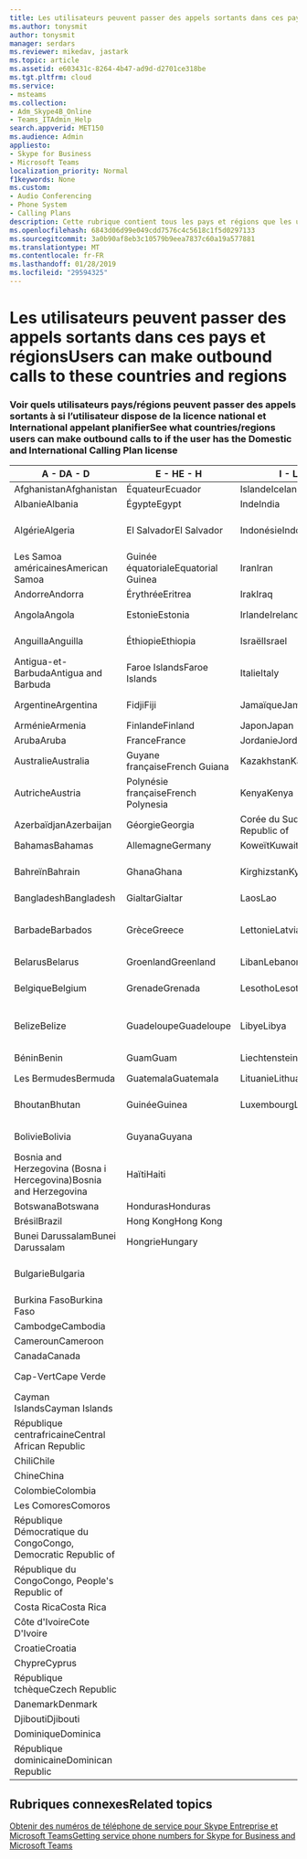 ```yaml
---
title: Les utilisateurs peuvent passer des appels sortants dans ces pays et régions
ms.author: tonysmit
author: tonysmit
manager: serdars
ms.reviewer: mikedav, jastark
ms.topic: article
ms.assetid: e603431c-8264-4b47-ad9d-d2701ce318be
ms.tgt.pltfrm: cloud
ms.service:
- msteams
ms.collection:
- Adm_Skype4B_Online
- Teams_ITAdmin_Help
search.appverid: MET150
ms.audience: Admin
appliesto:
- Skype for Business
- Microsoft Teams
localization_priority: Normal
f1keywords: None
ms.custom:
- Audio Conferencing
- Phone System
- Calling Plans
description: Cette rubrique contient tous les pays et régions que les utilisateurs peuvent effectuer des appels sortants vers s’ils disposent d’un Plan de l’appel.
ms.openlocfilehash: 6843d06d99e049cdd7576c4c5618c1f5d0297133
ms.sourcegitcommit: 3a0b90af8eb3c10579b9eea7837c60a19a577881
ms.translationtype: MT
ms.contentlocale: fr-FR
ms.lasthandoff: 01/28/2019
ms.locfileid: "29594325"
---
```

# <a name="users-can-make-outbound-calls-to-these-countries-and-regions"></a><span data-ttu-id="edf34-103">Les utilisateurs peuvent passer des appels sortants dans ces pays et régions</span><span class="sxs-lookup"><span data-stu-id="edf34-103">Users can make outbound calls to these countries and regions</span></span>

### <a name="see-what-countriesregions-users-can-make-outbound-calls-to-if-the-user-has-the-domestic-and-international-calling-plan-license"></a><span data-ttu-id="edf34-104">Voir quels utilisateurs pays/régions peuvent passer des appels sortants à si l’utilisateur dispose de la licence national et International appelant planifier</span><span class="sxs-lookup"><span data-stu-id="edf34-104">See what countries/regions users can make outbound calls to if the user has the Domestic and International Calling Plan license</span></span>

|<span data-ttu-id="edf34-105">**A - D**</span><span class="sxs-lookup"><span data-stu-id="edf34-105">**A - D**</span></span>| <span data-ttu-id="edf34-106">**E - H**</span><span class="sxs-lookup"><span data-stu-id="edf34-106">**E - H**</span></span>|<span data-ttu-id="edf34-107">**I - L**</span><span class="sxs-lookup"><span data-stu-id="edf34-107">**I - L**</span></span>|<span data-ttu-id="edf34-108">**M - O**</span><span class="sxs-lookup"><span data-stu-id="edf34-108">**M - O**</span></span>|<span data-ttu-id="edf34-109">**P - S**</span><span class="sxs-lookup"><span data-stu-id="edf34-109">**P - S**</span></span>|<span data-ttu-id="edf34-110">**T - Z**</span><span class="sxs-lookup"><span data-stu-id="edf34-110">**T - Z**</span></span>|
---|---|---|---|---|---|
|<span data-ttu-id="edf34-111">Afghanistan</span><span class="sxs-lookup"><span data-stu-id="edf34-111">Afghanistan</span></span>|<span data-ttu-id="edf34-112">Équateur</span><span class="sxs-lookup"><span data-stu-id="edf34-112">Ecuador</span></span> |<span data-ttu-id="edf34-113">Islande</span><span class="sxs-lookup"><span data-stu-id="edf34-113">Iceland</span></span> |<span data-ttu-id="edf34-114">Macau</span><span class="sxs-lookup"><span data-stu-id="edf34-114">Macau</span></span> |<span data-ttu-id="edf34-115">Pakistan</span><span class="sxs-lookup"><span data-stu-id="edf34-115">Pakistan</span></span> |<span data-ttu-id="edf34-116">Taïwan</span><span class="sxs-lookup"><span data-stu-id="edf34-116">Taiwan</span></span>   |
|<span data-ttu-id="edf34-117">Albanie</span><span class="sxs-lookup"><span data-stu-id="edf34-117">Albania</span></span>|<span data-ttu-id="edf34-118">Égypte</span><span class="sxs-lookup"><span data-stu-id="edf34-118">Egypt</span></span> |<span data-ttu-id="edf34-119">Inde</span><span class="sxs-lookup"><span data-stu-id="edf34-119">India</span></span> |<span data-ttu-id="edf34-120">Macédoine</span><span class="sxs-lookup"><span data-stu-id="edf34-120">Macedonia</span></span> |<span data-ttu-id="edf34-121">Les Palaos</span><span class="sxs-lookup"><span data-stu-id="edf34-121">Palau</span></span> |<span data-ttu-id="edf34-122">Tadjikistan</span><span class="sxs-lookup"><span data-stu-id="edf34-122">Tajikistan</span></span>   |
|<span data-ttu-id="edf34-123">Algérie</span><span class="sxs-lookup"><span data-stu-id="edf34-123">Algeria</span></span>|<span data-ttu-id="edf34-124">El Salvador</span><span class="sxs-lookup"><span data-stu-id="edf34-124">El Salvador</span></span> |<span data-ttu-id="edf34-125">Indonésie</span><span class="sxs-lookup"><span data-stu-id="edf34-125">Indonesia</span></span> |<span data-ttu-id="edf34-126">Malawi</span><span class="sxs-lookup"><span data-stu-id="edf34-126">Malawi</span></span> |<span data-ttu-id="edf34-127">Autorité palestinienne</span><span class="sxs-lookup"><span data-stu-id="edf34-127">Palestinian Authority</span></span> |<span data-ttu-id="edf34-128">Tanzanie</span><span class="sxs-lookup"><span data-stu-id="edf34-128">Tanzania, United Republic of</span></span>  |
|<span data-ttu-id="edf34-129">Les Samoa américaines</span><span class="sxs-lookup"><span data-stu-id="edf34-129">American Samoa</span></span>|<span data-ttu-id="edf34-130">Guinée équatoriale</span><span class="sxs-lookup"><span data-stu-id="edf34-130">Equatorial Guinea</span></span> |<span data-ttu-id="edf34-131">Iran</span><span class="sxs-lookup"><span data-stu-id="edf34-131">Iran</span></span> |<span data-ttu-id="edf34-132">Malaisie</span><span class="sxs-lookup"><span data-stu-id="edf34-132">Malaysia</span></span> |<span data-ttu-id="edf34-133">Panama</span><span class="sxs-lookup"><span data-stu-id="edf34-133">Panama</span></span> | <span data-ttu-id="edf34-134">Thaïlande</span><span class="sxs-lookup"><span data-stu-id="edf34-134">Thailand</span></span>   |
|<span data-ttu-id="edf34-135">Andorre</span><span class="sxs-lookup"><span data-stu-id="edf34-135">Andorra</span></span> |<span data-ttu-id="edf34-136">Érythrée</span><span class="sxs-lookup"><span data-stu-id="edf34-136">Eritrea</span></span> |<span data-ttu-id="edf34-137">Irak</span><span class="sxs-lookup"><span data-stu-id="edf34-137">Iraq</span></span> |<span data-ttu-id="edf34-138">Mali</span><span class="sxs-lookup"><span data-stu-id="edf34-138">Mali</span></span> |<span data-ttu-id="edf34-139">Paraguay</span><span class="sxs-lookup"><span data-stu-id="edf34-139">Paraguay</span></span> |<span data-ttu-id="edf34-140">Togo</span><span class="sxs-lookup"><span data-stu-id="edf34-140">Togo</span></span>   |
|<span data-ttu-id="edf34-141">Angola</span><span class="sxs-lookup"><span data-stu-id="edf34-141">Angola</span></span> |<span data-ttu-id="edf34-142">Estonie</span><span class="sxs-lookup"><span data-stu-id="edf34-142">Estonia</span></span> |<span data-ttu-id="edf34-143">Irlande</span><span class="sxs-lookup"><span data-stu-id="edf34-143">Ireland</span></span> |<span data-ttu-id="edf34-144">Malte</span><span class="sxs-lookup"><span data-stu-id="edf34-144">Malta</span></span> |<span data-ttu-id="edf34-145">Pérou</span><span class="sxs-lookup"><span data-stu-id="edf34-145">Peru</span></span> | <span data-ttu-id="edf34-146">Trinité-et-Tobago</span><span class="sxs-lookup"><span data-stu-id="edf34-146">Trinidad and Tobago</span></span>  |
|<span data-ttu-id="edf34-147">Anguilla</span><span class="sxs-lookup"><span data-stu-id="edf34-147">Anguilla</span></span> |<span data-ttu-id="edf34-148">Éthiopie</span><span class="sxs-lookup"><span data-stu-id="edf34-148">Ethiopia</span></span> |<span data-ttu-id="edf34-149">Israël</span><span class="sxs-lookup"><span data-stu-id="edf34-149">Israel</span></span> |<span data-ttu-id="edf34-150">Marshall (îles)</span><span class="sxs-lookup"><span data-stu-id="edf34-150">Marshall Islands</span></span> | <span data-ttu-id="edf34-151">Philippines</span><span class="sxs-lookup"><span data-stu-id="edf34-151">Philippines</span></span> | <span data-ttu-id="edf34-152">Turquie</span><span class="sxs-lookup"><span data-stu-id="edf34-152">Turkey</span></span> |
|<span data-ttu-id="edf34-153">Antigua-et-Barbuda</span><span class="sxs-lookup"><span data-stu-id="edf34-153">Antigua and Barbuda</span></span> | <span data-ttu-id="edf34-154">Faroe Islands</span><span class="sxs-lookup"><span data-stu-id="edf34-154">Faroe Islands</span></span> |<span data-ttu-id="edf34-155">Italie</span><span class="sxs-lookup"><span data-stu-id="edf34-155">Italy</span></span> |<span data-ttu-id="edf34-156">Martinique</span><span class="sxs-lookup"><span data-stu-id="edf34-156">Martinique</span></span> |<span data-ttu-id="edf34-157">Pologne</span><span class="sxs-lookup"><span data-stu-id="edf34-157">Poland</span></span> |<span data-ttu-id="edf34-158">Turkménistan</span><span class="sxs-lookup"><span data-stu-id="edf34-158">Turkmenistan</span></span> |
|<span data-ttu-id="edf34-159">Argentine</span><span class="sxs-lookup"><span data-stu-id="edf34-159">Argentina</span></span>|<span data-ttu-id="edf34-160">Fidji</span><span class="sxs-lookup"><span data-stu-id="edf34-160">Fiji</span></span> |<span data-ttu-id="edf34-161">Jamaïque</span><span class="sxs-lookup"><span data-stu-id="edf34-161">Jamaica</span></span> |<span data-ttu-id="edf34-162">Maurice</span><span class="sxs-lookup"><span data-stu-id="edf34-162">Mauritius</span></span> |<span data-ttu-id="edf34-163">Portugal</span><span class="sxs-lookup"><span data-stu-id="edf34-163">Portugal</span></span> |<span data-ttu-id="edf34-164">Îles Turques-et-Caïques</span><span class="sxs-lookup"><span data-stu-id="edf34-164">Turks and Caicos</span></span>   |
|<span data-ttu-id="edf34-165">Arménie</span><span class="sxs-lookup"><span data-stu-id="edf34-165">Armenia</span></span> |<span data-ttu-id="edf34-166">Finlande</span><span class="sxs-lookup"><span data-stu-id="edf34-166">Finland</span></span> |<span data-ttu-id="edf34-167">Japon</span><span class="sxs-lookup"><span data-stu-id="edf34-167">Japan</span></span> |<span data-ttu-id="edf34-168">Mayotte</span><span class="sxs-lookup"><span data-stu-id="edf34-168">Mayotte</span></span> | <span data-ttu-id="edf34-169">Porto Rico</span><span class="sxs-lookup"><span data-stu-id="edf34-169">Puerto Rico</span></span> |<span data-ttu-id="edf34-170">Ouganda</span><span class="sxs-lookup"><span data-stu-id="edf34-170">Uganda</span></span>  |
|<span data-ttu-id="edf34-171">Aruba</span><span class="sxs-lookup"><span data-stu-id="edf34-171">Aruba</span></span> |<span data-ttu-id="edf34-172">France</span><span class="sxs-lookup"><span data-stu-id="edf34-172">France</span></span> |<span data-ttu-id="edf34-173">Jordanie</span><span class="sxs-lookup"><span data-stu-id="edf34-173">Jordan</span></span> |<span data-ttu-id="edf34-174">Mexique</span><span class="sxs-lookup"><span data-stu-id="edf34-174">Mexico</span></span> |<span data-ttu-id="edf34-175">Qatar</span><span class="sxs-lookup"><span data-stu-id="edf34-175">Qatar</span></span> | <span data-ttu-id="edf34-176">Ukraine</span><span class="sxs-lookup"><span data-stu-id="edf34-176">Ukraine</span></span>   |
|<span data-ttu-id="edf34-177">Australie</span><span class="sxs-lookup"><span data-stu-id="edf34-177">Australia</span></span> |<span data-ttu-id="edf34-178">Guyane française</span><span class="sxs-lookup"><span data-stu-id="edf34-178">French Guiana</span></span> |<span data-ttu-id="edf34-179">Kazakhstan</span><span class="sxs-lookup"><span data-stu-id="edf34-179">Kazakhstan</span></span> |<span data-ttu-id="edf34-180">Micronésie</span><span class="sxs-lookup"><span data-stu-id="edf34-180">Micronesia</span></span> |<span data-ttu-id="edf34-181">Réunion</span><span class="sxs-lookup"><span data-stu-id="edf34-181">Reunion</span></span> |<span data-ttu-id="edf34-182">Émirats arabes unis</span><span class="sxs-lookup"><span data-stu-id="edf34-182">United Arab Emirates (U.A.E)</span></span>  |
|<span data-ttu-id="edf34-183">Autriche</span><span class="sxs-lookup"><span data-stu-id="edf34-183">Austria</span></span> |<span data-ttu-id="edf34-184">Polynésie française</span><span class="sxs-lookup"><span data-stu-id="edf34-184">French Polynesia</span></span> |<span data-ttu-id="edf34-185">Kenya</span><span class="sxs-lookup"><span data-stu-id="edf34-185">Kenya</span></span> |<span data-ttu-id="edf34-186">Moldavie</span><span class="sxs-lookup"><span data-stu-id="edf34-186">Moldova, Republic of</span></span> |<span data-ttu-id="edf34-187">Roumanie</span><span class="sxs-lookup"><span data-stu-id="edf34-187">Romania</span></span> |<span data-ttu-id="edf34-188">Royaume-Uni (R.-U.)</span><span class="sxs-lookup"><span data-stu-id="edf34-188">United Kingdom (U.K.)</span></span> |
|<span data-ttu-id="edf34-189">Azerbaïdjan</span><span class="sxs-lookup"><span data-stu-id="edf34-189">Azerbaijan</span></span> |<span data-ttu-id="edf34-190">Géorgie</span><span class="sxs-lookup"><span data-stu-id="edf34-190">Georgia</span></span> |<span data-ttu-id="edf34-191">Corée du Sud</span><span class="sxs-lookup"><span data-stu-id="edf34-191">Korea, Republic of</span></span> |<span data-ttu-id="edf34-192">Monaco</span><span class="sxs-lookup"><span data-stu-id="edf34-192">Monaco</span></span> | <span data-ttu-id="edf34-193">Russie</span><span class="sxs-lookup"><span data-stu-id="edf34-193">Russian Federation</span></span> |<span data-ttu-id="edf34-194">États-Unis (USA)</span><span class="sxs-lookup"><span data-stu-id="edf34-194">United States (U.S.)</span></span>  |
|<span data-ttu-id="edf34-195">Bahamas</span><span class="sxs-lookup"><span data-stu-id="edf34-195">Bahamas</span></span> |<span data-ttu-id="edf34-196">Allemagne</span><span class="sxs-lookup"><span data-stu-id="edf34-196">Germany</span></span> |<span data-ttu-id="edf34-197">Koweït</span><span class="sxs-lookup"><span data-stu-id="edf34-197">Kuwait</span></span> |<span data-ttu-id="edf34-198">Mongolie</span><span class="sxs-lookup"><span data-stu-id="edf34-198">Mongolia</span></span> |<span data-ttu-id="edf34-199">Rwanda</span><span class="sxs-lookup"><span data-stu-id="edf34-199">Rwanda</span></span> | <span data-ttu-id="edf34-200">Uruguay</span><span class="sxs-lookup"><span data-stu-id="edf34-200">Uruguay</span></span> |
|<span data-ttu-id="edf34-201">Bahreïn</span><span class="sxs-lookup"><span data-stu-id="edf34-201">Bahrain</span></span> |<span data-ttu-id="edf34-202">Ghana</span><span class="sxs-lookup"><span data-stu-id="edf34-202">Ghana</span></span> |<span data-ttu-id="edf34-203">Kirghizstan</span><span class="sxs-lookup"><span data-stu-id="edf34-203">Kyrgyzstan</span></span> |<span data-ttu-id="edf34-204">Monténégro</span><span class="sxs-lookup"><span data-stu-id="edf34-204">Montenegro</span></span> | <span data-ttu-id="edf34-205">Saint-Christophe-et-Niévès</span><span class="sxs-lookup"><span data-stu-id="edf34-205">Saint Kitts and Nevis</span></span> |<span data-ttu-id="edf34-206">Ouzbékistan</span><span class="sxs-lookup"><span data-stu-id="edf34-206">Uzbekistan</span></span>  |
|<span data-ttu-id="edf34-207">Bangladesh</span><span class="sxs-lookup"><span data-stu-id="edf34-207">Bangladesh</span></span> |<span data-ttu-id="edf34-208">Gialtar</span><span class="sxs-lookup"><span data-stu-id="edf34-208">Gialtar</span></span> |<span data-ttu-id="edf34-209">Laos</span><span class="sxs-lookup"><span data-stu-id="edf34-209">Lao</span></span> |<span data-ttu-id="edf34-210">Montserrat</span><span class="sxs-lookup"><span data-stu-id="edf34-210">Montserrat</span></span> | <span data-ttu-id="edf34-211">Sainte Lucie</span><span class="sxs-lookup"><span data-stu-id="edf34-211">Saint Lucia</span></span> |<span data-ttu-id="edf34-212">Vatican</span><span class="sxs-lookup"><span data-stu-id="edf34-212">Vatican City State</span></span>  |
|<span data-ttu-id="edf34-213">Barbade</span><span class="sxs-lookup"><span data-stu-id="edf34-213">Barbados</span></span> |<span data-ttu-id="edf34-214">Grèce</span><span class="sxs-lookup"><span data-stu-id="edf34-214">Greece</span></span> |<span data-ttu-id="edf34-215">Lettonie</span><span class="sxs-lookup"><span data-stu-id="edf34-215">Latvia</span></span> |<span data-ttu-id="edf34-216">Maroc</span><span class="sxs-lookup"><span data-stu-id="edf34-216">Morocco</span></span> |<span data-ttu-id="edf34-217">Saint-Vincent-et-les-Grenadines</span><span class="sxs-lookup"><span data-stu-id="edf34-217">Saint Vincent and the Grenadines</span></span> |<span data-ttu-id="edf34-218">Venezuela</span><span class="sxs-lookup"><span data-stu-id="edf34-218">Venezuela</span></span>   |
|<span data-ttu-id="edf34-219">Belarus</span><span class="sxs-lookup"><span data-stu-id="edf34-219">Belarus</span></span> |<span data-ttu-id="edf34-220">Groenland</span><span class="sxs-lookup"><span data-stu-id="edf34-220">Greenland</span></span> |<span data-ttu-id="edf34-221">Liban</span><span class="sxs-lookup"><span data-stu-id="edf34-221">Lebanon</span></span> |<span data-ttu-id="edf34-222">Mozambique</span><span class="sxs-lookup"><span data-stu-id="edf34-222">Mozambique</span></span> | <span data-ttu-id="edf34-223">Saint-Marin</span><span class="sxs-lookup"><span data-stu-id="edf34-223">San Marino</span></span> |<span data-ttu-id="edf34-224">Vietnam</span><span class="sxs-lookup"><span data-stu-id="edf34-224">Viet Nam</span></span>  |
|<span data-ttu-id="edf34-225">Belgique</span><span class="sxs-lookup"><span data-stu-id="edf34-225">Belgium</span></span> |<span data-ttu-id="edf34-226">Grenade</span><span class="sxs-lookup"><span data-stu-id="edf34-226">Grenada</span></span> |<span data-ttu-id="edf34-227">Lesotho</span><span class="sxs-lookup"><span data-stu-id="edf34-227">Lesotho</span></span> |<span data-ttu-id="edf34-228">Birmanie</span><span class="sxs-lookup"><span data-stu-id="edf34-228">Myanmar</span></span> | <span data-ttu-id="edf34-229">Arabie saoudite</span><span class="sxs-lookup"><span data-stu-id="edf34-229">Saudi Arabia</span></span> | <span data-ttu-id="edf34-230">Les îles Vierges britanniques</span><span class="sxs-lookup"><span data-stu-id="edf34-230">Virgin Islands (British)</span></span> |
|<span data-ttu-id="edf34-231">Belize</span><span class="sxs-lookup"><span data-stu-id="edf34-231">Belize</span></span> |<span data-ttu-id="edf34-232">Guadeloupe</span><span class="sxs-lookup"><span data-stu-id="edf34-232">Guadeloupe</span></span> |<span data-ttu-id="edf34-233">Libye</span><span class="sxs-lookup"><span data-stu-id="edf34-233">Libya</span></span> |<span data-ttu-id="edf34-234">Namibie</span><span class="sxs-lookup"><span data-stu-id="edf34-234">Namibia</span></span> |<span data-ttu-id="edf34-235">Sénégal</span><span class="sxs-lookup"><span data-stu-id="edf34-235">Senegal</span></span> | <span data-ttu-id="edf34-236">Les îles Vierges américaines</span><span class="sxs-lookup"><span data-stu-id="edf34-236">Virgin Islands (U.S.)</span></span>  |
|<span data-ttu-id="edf34-237">Bénin</span><span class="sxs-lookup"><span data-stu-id="edf34-237">Benin</span></span> |<span data-ttu-id="edf34-238">Guam</span><span class="sxs-lookup"><span data-stu-id="edf34-238">Guam</span></span> |<span data-ttu-id="edf34-239">Liechtenstein</span><span class="sxs-lookup"><span data-stu-id="edf34-239">Liechtenstein</span></span> |<span data-ttu-id="edf34-240">Népal</span><span class="sxs-lookup"><span data-stu-id="edf34-240">Nepal</span></span> | <span data-ttu-id="edf34-241">Serbie</span><span class="sxs-lookup"><span data-stu-id="edf34-241">Serbia</span></span> | <span data-ttu-id="edf34-242">Wallis-et-Futuna</span><span class="sxs-lookup"><span data-stu-id="edf34-242">Wallis and Futuna Islands</span></span>  |
|<span data-ttu-id="edf34-243">Les Bermudes</span><span class="sxs-lookup"><span data-stu-id="edf34-243">Bermuda</span></span> |<span data-ttu-id="edf34-244">Guatemala</span><span class="sxs-lookup"><span data-stu-id="edf34-244">Guatemala</span></span> |<span data-ttu-id="edf34-245">Lituanie</span><span class="sxs-lookup"><span data-stu-id="edf34-245">Lithuania</span></span> |<span data-ttu-id="edf34-246">Pays-Bas</span><span class="sxs-lookup"><span data-stu-id="edf34-246">Netherlands</span></span> |<span data-ttu-id="edf34-247">Singapour</span><span class="sxs-lookup"><span data-stu-id="edf34-247">Singapore</span></span> |<span data-ttu-id="edf34-248">Yémen</span><span class="sxs-lookup"><span data-stu-id="edf34-248">Yemen</span></span> |
|<span data-ttu-id="edf34-249">Bhoutan</span><span class="sxs-lookup"><span data-stu-id="edf34-249">Bhutan</span></span> |<span data-ttu-id="edf34-250">Guinée</span><span class="sxs-lookup"><span data-stu-id="edf34-250">Guinea</span></span> |<span data-ttu-id="edf34-251">Luxembourg</span><span class="sxs-lookup"><span data-stu-id="edf34-251">Luxembourg</span></span> |<span data-ttu-id="edf34-252">Les Antilles néerlandaises</span><span class="sxs-lookup"><span data-stu-id="edf34-252">Netherlands Antilles</span></span> |<span data-ttu-id="edf34-253">Slovaquie</span><span class="sxs-lookup"><span data-stu-id="edf34-253">Slovakia</span></span> |<span data-ttu-id="edf34-254">Zambie</span><span class="sxs-lookup"><span data-stu-id="edf34-254">Zambia</span></span>  |
|<span data-ttu-id="edf34-255">Bolivie</span><span class="sxs-lookup"><span data-stu-id="edf34-255">Bolivia</span></span> |<span data-ttu-id="edf34-256">Guyana</span><span class="sxs-lookup"><span data-stu-id="edf34-256">Guyana</span></span>| |<span data-ttu-id="edf34-257">Nouvelle-Calédonie</span><span class="sxs-lookup"><span data-stu-id="edf34-257">New Caledonia</span></span> |<span data-ttu-id="edf34-258">Slovénie</span><span class="sxs-lookup"><span data-stu-id="edf34-258">Slovenia</span></span> |<span data-ttu-id="edf34-259">Zimbabwe</span><span class="sxs-lookup"><span data-stu-id="edf34-259">Zimbabwe</span></span> |
|<span data-ttu-id="edf34-260">Bosnia and Herzegovina (Bosna i Hercegovina)</span><span class="sxs-lookup"><span data-stu-id="edf34-260">Bosnia and Herzegovina</span></span> |<span data-ttu-id="edf34-261">Haïti</span><span class="sxs-lookup"><span data-stu-id="edf34-261">Haiti</span></span> ||<span data-ttu-id="edf34-262">Nouvelle-Zélande</span><span class="sxs-lookup"><span data-stu-id="edf34-262">New Zealand</span></span> |<span data-ttu-id="edf34-263">Afrique du Sud</span><span class="sxs-lookup"><span data-stu-id="edf34-263">South Africa</span></span> | 
|<span data-ttu-id="edf34-264">Botswana</span><span class="sxs-lookup"><span data-stu-id="edf34-264">Botswana</span></span> |<span data-ttu-id="edf34-265">Honduras</span><span class="sxs-lookup"><span data-stu-id="edf34-265">Honduras</span></span> ||<span data-ttu-id="edf34-266">Nicaragua</span><span class="sxs-lookup"><span data-stu-id="edf34-266">Nicaragua</span></span> |<span data-ttu-id="edf34-267">Espagne</span><span class="sxs-lookup"><span data-stu-id="edf34-267">Spain</span></span> |
|<span data-ttu-id="edf34-268">Brésil</span><span class="sxs-lookup"><span data-stu-id="edf34-268">Brazil</span></span> |<span data-ttu-id="edf34-269">Hong Kong</span><span class="sxs-lookup"><span data-stu-id="edf34-269">Hong Kong</span></span> ||<span data-ttu-id="edf34-270">Niger</span><span class="sxs-lookup"><span data-stu-id="edf34-270">Niger</span></span> |<span data-ttu-id="edf34-271">Sri Lanka</span><span class="sxs-lookup"><span data-stu-id="edf34-271">Sri Lanka</span></span> | 
|<span data-ttu-id="edf34-272">Bunei Darussalam</span><span class="sxs-lookup"><span data-stu-id="edf34-272">Bunei Darussalam</span></span> |<span data-ttu-id="edf34-273">Hongrie</span><span class="sxs-lookup"><span data-stu-id="edf34-273">Hungary</span></span> ||<span data-ttu-id="edf34-274">Nigeria</span><span class="sxs-lookup"><span data-stu-id="edf34-274">Nigeria</span></span> |<span data-ttu-id="edf34-275">St. Pierre et Miquelon</span><span class="sxs-lookup"><span data-stu-id="edf34-275">St. Pierre and Miquelon</span></span> | 
|<span data-ttu-id="edf34-276">Bulgarie</span><span class="sxs-lookup"><span data-stu-id="edf34-276">Bulgaria</span></span> |||<span data-ttu-id="edf34-277">Îles Mariannes du Nord</span><span class="sxs-lookup"><span data-stu-id="edf34-277">Northern Mariana Islands</span></span> |<span data-ttu-id="edf34-278">Soudan</span><span class="sxs-lookup"><span data-stu-id="edf34-278">Sudan</span></span> |
|<span data-ttu-id="edf34-279">Burkina Faso</span><span class="sxs-lookup"><span data-stu-id="edf34-279">Burkina Faso</span></span> |||<span data-ttu-id="edf34-280">Norvège</span><span class="sxs-lookup"><span data-stu-id="edf34-280">Norway</span></span> |<span data-ttu-id="edf34-281">Suriname</span><span class="sxs-lookup"><span data-stu-id="edf34-281">Suriname</span></span> |
|<span data-ttu-id="edf34-282">Cambodge</span><span class="sxs-lookup"><span data-stu-id="edf34-282">Cambodia</span></span> |||<span data-ttu-id="edf34-283">Oman</span><span class="sxs-lookup"><span data-stu-id="edf34-283">Oman</span></span> |<span data-ttu-id="edf34-284">Swaziland</span><span class="sxs-lookup"><span data-stu-id="edf34-284">Swaziland</span></span> | 
|<span data-ttu-id="edf34-285">Cameroun</span><span class="sxs-lookup"><span data-stu-id="edf34-285">Cameroon</span></span> ||||<span data-ttu-id="edf34-286">Suède</span><span class="sxs-lookup"><span data-stu-id="edf34-286">Sweden</span></span> |
|<span data-ttu-id="edf34-287">Canada</span><span class="sxs-lookup"><span data-stu-id="edf34-287">Canada</span></span> ||||<span data-ttu-id="edf34-288">Suisse</span><span class="sxs-lookup"><span data-stu-id="edf34-288">Switzerland</span></span> | 
|<span data-ttu-id="edf34-289">Cap-Vert</span><span class="sxs-lookup"><span data-stu-id="edf34-289">Cape Verde</span></span> ||||<span data-ttu-id="edf34-290">Syrie</span><span class="sxs-lookup"><span data-stu-id="edf34-290">Syrian Arab Republic</span></span> |
|<span data-ttu-id="edf34-291">Cayman Islands</span><span class="sxs-lookup"><span data-stu-id="edf34-291">Cayman Islands</span></span> |
|<span data-ttu-id="edf34-292">République centrafricaine</span><span class="sxs-lookup"><span data-stu-id="edf34-292">Central African Republic</span></span> |
|<span data-ttu-id="edf34-293">Chili</span><span class="sxs-lookup"><span data-stu-id="edf34-293">Chile</span></span> |
|<span data-ttu-id="edf34-294">Chine</span><span class="sxs-lookup"><span data-stu-id="edf34-294">China</span></span> |
|<span data-ttu-id="edf34-295">Colombie</span><span class="sxs-lookup"><span data-stu-id="edf34-295">Colombia</span></span> |
|<span data-ttu-id="edf34-296">Les Comores</span><span class="sxs-lookup"><span data-stu-id="edf34-296">Comoros</span></span> |
|<span data-ttu-id="edf34-297">République Démocratique du Congo</span><span class="sxs-lookup"><span data-stu-id="edf34-297">Congo, Democratic Republic of</span></span> |
|<span data-ttu-id="edf34-298">République du Congo</span><span class="sxs-lookup"><span data-stu-id="edf34-298">Congo, People's Republic of</span></span> |
|<span data-ttu-id="edf34-299">Costa Rica</span><span class="sxs-lookup"><span data-stu-id="edf34-299">Costa Rica</span></span> |
|<span data-ttu-id="edf34-300">Côte d'Ivoire</span><span class="sxs-lookup"><span data-stu-id="edf34-300">Cote D'Ivoire</span></span> |
|<span data-ttu-id="edf34-301">Croatie</span><span class="sxs-lookup"><span data-stu-id="edf34-301">Croatia</span></span> |
|<span data-ttu-id="edf34-302">Chypre</span><span class="sxs-lookup"><span data-stu-id="edf34-302">Cyprus</span></span> |
|<span data-ttu-id="edf34-303">République tchèque</span><span class="sxs-lookup"><span data-stu-id="edf34-303">Czech Republic</span></span> |
|<span data-ttu-id="edf34-304">Danemark</span><span class="sxs-lookup"><span data-stu-id="edf34-304">Denmark</span></span> |
|<span data-ttu-id="edf34-305">Djibouti</span><span class="sxs-lookup"><span data-stu-id="edf34-305">Djibouti</span></span> |
|<span data-ttu-id="edf34-306">Dominique</span><span class="sxs-lookup"><span data-stu-id="edf34-306">Dominica</span></span> |
|<span data-ttu-id="edf34-307">République dominicaine</span><span class="sxs-lookup"><span data-stu-id="edf34-307">Dominican Republic</span></span> |

## <a name="related-topics"></a><span data-ttu-id="edf34-308">Rubriques connexes</span><span class="sxs-lookup"><span data-stu-id="edf34-308">Related topics</span></span>

[<span data-ttu-id="edf34-309">Obtenir des numéros de téléphone de service pour Skype Entreprise et Microsoft Teams</span><span class="sxs-lookup"><span data-stu-id="edf34-309">Getting service phone numbers for Skype for Business and Microsoft Teams</span></span>](/SkypeForBusiness/what-is-phone-system-in-office-365/getting-service-phone-numbers)

  
 
